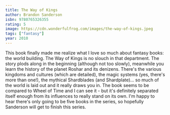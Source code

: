 ```yaml
---
title: The Way of Kings
author: Brandon Sanderson
isbn: 9780765326355
rating: 5
image: https://cdn.wonderfulfrog.com/images/the-way-of-kings.jpeg
tags: ["fantasy"]
year: 2010
---
```


This book finally made me realize what I love so much about fantasy books: the world building. The Way of Kings is no slouch in that department. The story plods along in the beginning (although not too slowly), meanwhile you learn the history of the planet Roshar and its denizens. There's the various kingdoms and cultures (which are detailed), the magic systems (yes, there's more than one!), the mythical Shardblades (and Shardplate)... so much of the world is laid out and it really draws you in. The book seems to be compared to Wheel of Time and I can see it - but it's definitely separated itself enough from its influences to really stand on its own. I'm happy to hear there's only going to be five books in the series, so hopefully Sanderson will get to finish this series.
